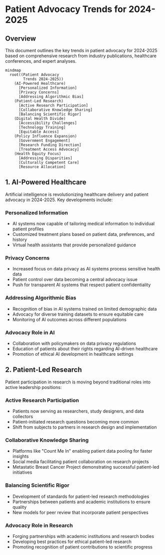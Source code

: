 # Patient Advocacy Trends for 2024-2025

## Overview

This document outlines the key trends in patient advocacy for 2024-2025 based on comprehensive research from industry publications, healthcare conferences, and expert analyses.

```mermaid
mindmap
  root((Patient Advocacy
        Trends 2024-2025))
    (AI-Powered Healthcare)
      [Personalized Information]
      [Privacy Concerns]
      [Addressing Algorithmic Bias]
    (Patient-Led Research)
      [Active Research Participation]
      [Collaborative Knowledge Sharing]
      [Balancing Scientific Rigor]
    (Digital Health Divide)
      [Accessibility Challenges]
      [Technology Training]
      [Equitable Access]
    (Policy Influence Expansion)
      [Government Engagement]
      [Research Funding Direction]
      [Treatment Access Advocacy]
    (Health Equity Focus)
      [Addressing Disparities]
      [Culturally Competent Care]
      [Resource Allocation]
```

## 1. AI-Powered Healthcare

Artificial intelligence is revolutionizing healthcare delivery and patient advocacy in 2024-2025. Key developments include:

### Personalized Information
- AI systems now capable of tailoring medical information to individual patient profiles
- Customized treatment plans based on patient data, preferences, and history
- Virtual health assistants that provide personalized guidance

### Privacy Concerns
- Increased focus on data privacy as AI systems process sensitive health data
- Patient control over data becoming a central advocacy issue
- Push for transparent AI systems that respect patient confidentiality

### Addressing Algorithmic Bias
- Recognition of bias in AI systems trained on limited demographic data
- Advocacy for diverse training datasets to ensure equitable care
- Monitoring of AI outcomes across different populations

### Advocacy Role in AI
- Collaboration with policymakers on data privacy regulations
- Education of patients about their rights regarding AI-driven healthcare
- Promotion of ethical AI development in healthcare settings

## 2. Patient-Led Research

Patient participation in research is moving beyond traditional roles into active leadership positions:

### Active Research Participation
- Patients now serving as researchers, study designers, and data collectors
- Patient-initiated research questions becoming more common
- Shift from subjects to partners in research design and implementation

### Collaborative Knowledge Sharing
- Platforms like "Count Me In" enabling patient data pooling for faster insights
- Social media facilitating patient collaboration on research projects
- Metastatic Breast Cancer Project demonstrating successful patient-led initiatives

### Balancing Scientific Rigor
- Development of standards for patient-led research methodologies
- Partnerships between patients and academic institutions to ensure quality
- New models for peer review that incorporate patient perspectives

### Advocacy Role in Research
- Forging partnerships with academic institutions and research bodies
- Developing best practices for ethical patient-led research
- Promoting recognition of patient contributions to scientific progress

